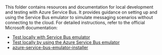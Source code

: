This folder contains resources and documentation for local development and testing with Azure Service Bus. It provides guidance on setting up and using the Service Bus emulator to simulate messaging scenarios without connecting to the cloud. For detailed instructions, refer to the official Microsoft documentation:

- [Test locally with Service Bus emulator](https://learn.microsoft.com/en-us/azure/service-bus-messaging/test-locally-with-service-bus-emulator?tabs=automated-script)
- [Test locally by using the Azure Service Bus emulator](https://learn.microsoft.com/en-us/azure/service-bus-messaging/test-locally-with-service-bus-emulator?tabs=automated-script)
- [azure-service-bus-emulator-installer](https://github.com/Azure/azure-service-bus-emulator-installer/tree/main)
